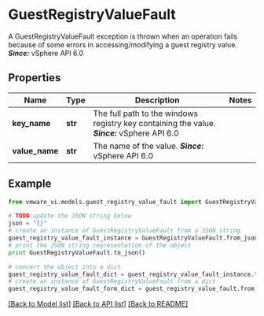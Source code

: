 # GuestRegistryValueFault

A GuestRegistryValueFault exception is thrown when an operation fails because of some errors in accessing/modifying a guest registry value.  ***Since:*** vSphere API 6.0 

## Properties
Name | Type | Description | Notes
------------ | ------------- | ------------- | -------------
**key_name** | **str** | The full path to the windows registry key containing the value.  ***Since:*** vSphere API 6.0  | 
**value_name** | **str** | The name of the value.  ***Since:*** vSphere API 6.0  | 

## Example

```python
from vmware_vi.models.guest_registry_value_fault import GuestRegistryValueFault

# TODO update the JSON string below
json = "{}"
# create an instance of GuestRegistryValueFault from a JSON string
guest_registry_value_fault_instance = GuestRegistryValueFault.from_json(json)
# print the JSON string representation of the object
print GuestRegistryValueFault.to_json()

# convert the object into a dict
guest_registry_value_fault_dict = guest_registry_value_fault_instance.to_dict()
# create an instance of GuestRegistryValueFault from a dict
guest_registry_value_fault_form_dict = guest_registry_value_fault.from_dict(guest_registry_value_fault_dict)
```
[[Back to Model list]](../README.md#documentation-for-models) [[Back to API list]](../README.md#documentation-for-api-endpoints) [[Back to README]](../README.md)


